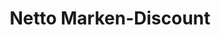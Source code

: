 ---
title: "Netto Marken-Discount"
url: /dortmund/netto-marken-discount-schiffhorst/
shop: Supermarkt
---